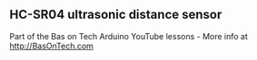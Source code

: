 ## HC-SR04 ultrasonic distance sensor
Part of the Bas on Tech Arduino YouTube lessons - More info at http://BasOnTech.com